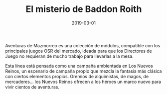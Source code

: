 ﻿---
title: El misterio de Baddon Roith
summary: La fortaleza de Baddon Roith quedó destruida años atrás por el ataque de la horda orca pero su subterráneo aún se mantiene casi intacto. Ahora, cientos de años después de aquello, Baddon Roith es el epicentro de una serie de misteriosos sucesos. ¿Qué se esconde entre las ruinas de la antigua fortaleza?
authors:
  - Héctor Prieto de la Calle
date: 2019-03-01
type: post
categories:
- Comunidad
tags:
- Dungeon
- Torreón
minlevels: "3"
maxlevels: "5"
prices: 1,00 €
session: "2"
mincharacters: "4"
maxcharacters: "6"
eval: no oficial
cover: "elmisteriodebaddonroith.jpg"
download:
moreinfo: "https://labibliotecadelcalamar.blogspot.com/2019/03/ya-la-venta-el-misterio-de-baddon-roith.html"
license: "OGL"
draft: false

---

Aventuras de Mazmorreo es una colección de módulos, compatible con los principales juegos OSR del mercado, ideada para que los Directores de Juego no requieran de mucho trabajo para llevarlas a la mesa.

Esta línea está pensada como una campaña ambientada en Los Nuevos Reinos, un escenario de campaña propio que mezcla la fantasía más clásica con ciertos elementos propios. Gremios de alquimistas, de magos, de mercaderes... los Nuevos Reinos ofrecen a los héroes un marco nuevo para vivir cientos de aventuras.
